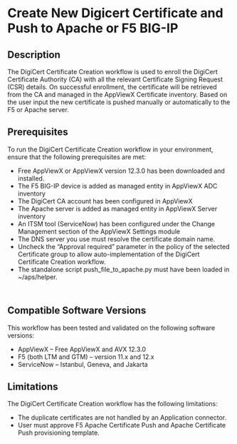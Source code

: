 <h1><strong class="final-path">Create New Digicert Certificate and Push to Apache or F5 BIG-IP</strong></h1>
<h2>Description</h2>
<p>The DigiCert Certificate Creation workflow is used to enroll the DigiCert Certificate Authority (CA) with all the relevant Certificate Signing Request (CSR) details. On successful enrollment, the certificate will be retrieved from the CA and managed in the AppViewX Certificate inventory. Based on the user input the new certificate is pushed manually or automatically to the F5 or Apache server.<span class="Apple-converted-space">&nbsp;</span></p>
<h2><strong>Prerequisites</strong></h2>
<div>
<p>To run the DigiCert Certificate Creation workflow in your environment, ensure that the following prerequisites are met:<span class="Apple-converted-space">&nbsp;</span></p>
<ul>
<li>Free AppViewX or AppViewX version 12.3.0 has been downloaded and installed.<span class="Apple-converted-space">&nbsp;</span></li>
<li>The F5 BIG-IP device is added as managed entity in AppViewX ADC inventory</li>
<li>The DigiCert CA account has been configured in AppViewX</li>
<li>The Apache server is added as managed entity in AppViewX<span class="Apple-converted-space">&nbsp;Server inventory</span></li>
<li>An ITSM tool (ServiceNow) has been configured under the Change Management section of the AppViewX Settings module<span class="Apple-converted-space">&nbsp;</span></li>
<li>The DNS server you use must resolve the certificate domain name.<span class="Apple-converted-space">&nbsp;</span></li>
<li>Uncheck the &ldquo;Approval required&rdquo; parameter in the policy of the selected Certificate group to allow auto-implementation of the DigiCert Certificate Creation workflow.<span class="Apple-converted-space">&nbsp;</span></li>
<li>The standalone script push_file_to_apache.py must have been loaded in ~/aps/helper.<span class="Apple-converted-space">&nbsp;</span></li>
</ul>
</div>
<h2><br /><strong>Compatible Software Versions</strong></h2>
<div>
<p>This workflow has been tested and validated on the following software versions:<span class="Apple-converted-space">&nbsp;</span></p>
<ul>
<li>AppViewX &ndash; Free AppViewX and AVX 12.3.0<span class="Apple-converted-space">&nbsp;</span></li>
<li>F5 (both LTM and GTM) &ndash; version 11.x and 12.x<span class="Apple-converted-space">&nbsp;</span>&nbsp;</li>
<li>ServiceNow &ndash; Istanbul, Geneva, and Jakarta<span class="Apple-converted-space">&nbsp;</span></li>
</ul>
<h2><strong>Limitations<span class="Apple-converted-space">&nbsp;</span></strong></h2>
<p>The DigiCert Certificate Creation workflow has the following limitations:<span class="Apple-converted-space">&nbsp;</span></p>
<ul>
<li>The duplicate certificates are not handled by an Application connector.<span class="Apple-converted-space">&nbsp;</span></li>
<li>User must approve F5 Apache Certificate Push and Apache Certificate Push provisioning template.<span class="Apple-converted-space">&nbsp;</span></li>
</ul>
</div>

